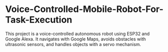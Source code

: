 # Voice-Controlled-Mobile-Robot-For-Task-Execution
This project is a voice-controlled autonomous robot using ESP32 and Google Alexa. It navigates with Google Maps, avoids obstacles with ultrasonic sensors, and handles objects with a servo mechanism.
